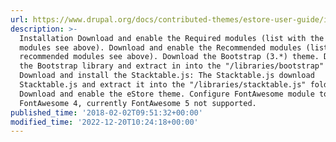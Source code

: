 ```yaml
---
url: https://www.drupal.org/docs/contributed-themes/estore-user-guide/installation
description: >-
  Installation Download and enable the Required modules (list with the required
  modules see above). Download and enable the Recommended modules (list with the
  recommended modules see above). Download the Bootstrap (3.*) theme. Download
  the Bootstrap library and extract in into the "/libraries/bootstrap" folder.
  Download and install the Stacktable.js: The Stacktable.js download
  Stacktable.js and extract it into the "/libraries/stacktable.js" folder.
  Download and enable the eStore theme. Configure FontAwesome module to use
  FontAwesome 4, currently FontAwesome 5 not supported.
published_time: '2018-02-02T09:51:32+00:00'
modified_time: '2022-12-20T10:24:18+00:00'
---
```

